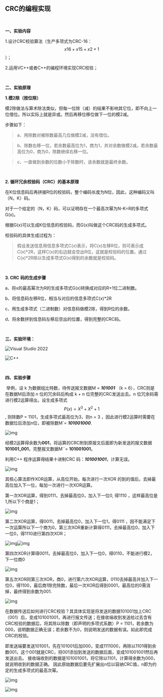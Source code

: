 ## CRC的编程实现

<br>

**一、实验内容**

1.设计CRC校验算法（生产多项式为CRC-16：
$$
x16+x15+x2+1
$$
）；

2.运用VC++或者C++的编程环境实现CRC校验；



<br>

**二、实验原理**

**1.模2除（按位除）**

模2除做法与算术除法类似，但每一位除（减）的结果不影响其它位，即不向上一位借位。所以实际上就是异或。然后再移位移位做下一位的模2减。

步骤如下：

> a、用除数对被除数最高几位做模2减，没有借位。

> b、除数右移一位，若余数最高位为1，商为1，并对余数做模2减。若余数最高位为0，商为0，除数继续右移一位。

> c、一直做到余数的位数小于除数时，该余数就是最终余数。

<br>

**2. 循环冗余校验码（CRC）的基本原理**

在K位信息码后再拼接R位的校验码，整个编码长度为N位，因此，这种编码又叫（N，K）码。

对于一个给定的（N，K）码，可以证明存在一个最高次幂为N-K=R的多项式G(x)。

根据G(x)可以生成K位信息的校验码，而G(x)叫做这个CRC码的生成多项式。

校验码的具体生成过程为：

> 假设发送信息用信息多项式C(x)表示，将C(x)左移R位，则可表示成C(x)*2R，这样C(x)的右边就会空出R位，这就是校验码的位置。通过C(x)*2R除以生成多项式G(x)得到的余数就是校验码。

<br>

**3. CRC** **码的生成步骤**

a、将x的最高幂次为R的生成多项式G(x)转换成对应的R+1位二进制数。

b、将信息码左移R位，相当与对应的信息多项式C(x)*2R

c、用生成多项式（二进制数）对信息码做模2除，得到R位的余数。

d、将余数拼到信息码左移后空出的位置，得到完整的CRC码。

<br>

**三、实验环境：**

![Visual Studio 2022](https://img.shields.io/badge/IDE-Visual%20Studio%202022-blue)

![C++](https://img.shields.io/badge/Language-C%2B%2B-green)



<br>

**四、实验步骤**

​	举例，设 k 为数据组比特数，待传送报文数据M = ***101001*** （k = 6），CRC则是在数据M后添加 n 位的冗余码后构成 k + n 位完整的CRC发送出去。n 位冗余码需进行模2运算得出，设生成多项式
$$
P(x) = X^3 + X^2 + 1
$$
 , 则除数P = 1101，生成多项式最高位为3，则n = 3 ，因此进行模2运算时需要在数据位后添加n位，即被除数M`= ***101001000***.

![img](https://raw.githubusercontent.com/Discover999/TyporaPic/master/clip_image002.jpg)

经模2运算得余数为**001**，将运算的CRC附到原报文后面即为新发送的报文数据**101001_001**，完整报文数据M``= **101001001**。

利用C++ 程序运算得结果十进制CRC 码：***101001001***，计算无误。

![img](https://raw.githubusercontent.com/Discover999/TyporaPic/master/clip_image004.jpg)

其核心算法即作XOR运算，从高位开始，每次进行一次XOR 的到的值后，去掉最高位加入下一位，每加一次进行一次XOR运算。

第一次XOR运算，得到0111，去掉最高位0，加入下一位0, 得1110 ，这样最高位是1,所以下个商是1；

![img](https://raw.githubusercontent.com/Discover999/TyporaPic/master/clip_image006.jpg)

第二次XOR运算，得0011，去掉最高位0，加入下一位1，得0111 ，因不能满足下一次运算所以下一个商为0，第三次XOR重新计算得0111，去掉最高位0，加入下一位0，得1110进行第四次XOR；

![img](https://raw.githubusercontent.com/Discover999/TyporaPic/master/clip_image008.jpg)![img](https://raw.githubusercontent.com/Discover999/TyporaPic/master/clip_image010.jpg)

第四次XOR计算得0011，去掉最高位0，加入下一位0，得0110，不能进行模2，下一位商0

![img](https://raw.githubusercontent.com/Discover999/TyporaPic/master/clip_image012.jpg)

第五次XOR同第三次XOR，商0，进行第六次XOR运算，0110去掉最高并加入下一位0，得1100，最后商1除完除数，最后一次XOR后得到0001，最高位的0需消掉，最终得到余数为001. 

![img](https://raw.githubusercontent.com/Discover999/TyporaPic/master/clip_image014.jpg)

在数据传送后如何进行CRC校验？其具体实现是将发送的数据101001加上CRC（001）后，变成101001001，再进行报文传送；在接收端收到发送给过去含有CRC校验的数据后，将其除以除数（即声明的多项式系数）P = 1101，若余数为000，说明数据正确无误；若余数不为0，则说明发送的数据有误。如此即完成CRC的校验。 

即发送端要发送101001，先在101001后加000，变成1111000，再除以1101得到余数001，这个001就是CRC，将001添加到发送的数据后面，变成101001001然后再发送出去。 接收端收到的数据是101001001，将它除以1101，计算得余数为000，就说明收到的数据正确。 因此原始数据后要先扩展出n位以容纳CRC值，n即为约定的生成多项式的最高次幂。

![img](https://raw.githubusercontent.com/Discover999/TyporaPic/master/clip_image016.jpg)

![img](https://raw.githubusercontent.com/Discover999/TyporaPic/master/clip_image018.jpg)
